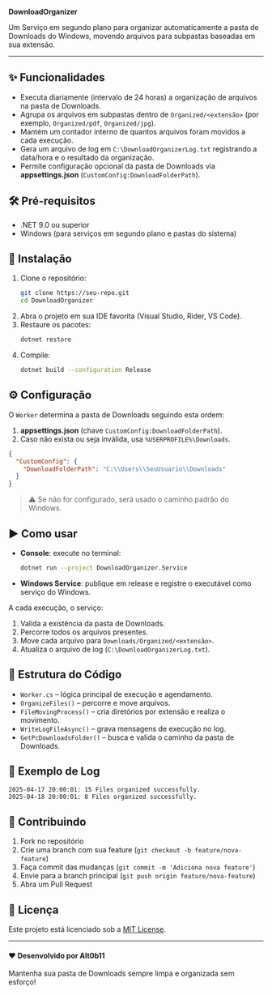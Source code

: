﻿**DownloadOrganizer**

Um Serviço em segundo plano para organizar automaticamente a pasta de Downloads do Windows, movendo arquivos para subpastas baseadas em sua extensão.

---

## ✨ Funcionalidades

- Executa diariamente (intervalo de 24 horas) a organização de arquivos na pasta de Downloads.
- Agrupa os arquivos em subpastas dentro de `Organized/<extensão>` (por exemplo, `Organized/pdf`, `Organized/jpg`).
- Mantém um contador interno de quantos arquivos foram movidos a cada execução.
- Gera um arquivo de log em `C:\DownloadOrganizerLog.txt` registrando a data/hora e o resultado da organização.
- Permite configuração opcional da pasta de Downloads via **appsettings.json** (`CustomConfig:DownloadFolderPath`).

## 🛠️ Pré-requisitos

- .NET 9.0 ou superior
- Windows (para serviços em segundo plano e pastas do sistema)

## 🚀 Instalação

1. Clone o repositório:
   ```bash
   git clone https://seu-repo.git
   cd DownloadOrganizer
   ```
2. Abra o projeto em sua IDE favorita (Visual Studio, Rider, VS Code).
3. Restaure os pacotes:
   ```bash
   dotnet restore
   ```
4. Compile:
   ```bash
   dotnet build --configuration Release
   ```

## ⚙️ Configuração

O `Worker` determina a pasta de Downloads seguindo esta ordem:

1. **appsettings.json** (chave `CustomConfig:DownloadFolderPath`).
2. Caso não exista ou seja inválida, usa `%USERPROFILE%\Downloads`.

```json
{
  "CustomConfig": {
    "DownloadFolderPath": "C:\\Users\\SeuUsuario\\Downloads"
  }
}
```

> ⚠️ Se não for configurado, será usado o caminho padrão do Windows.

## ▶️ Como usar

- **Console**: execute no terminal:
  ```bash
  dotnet run --project DownloadOrganizer.Service
  ```
- **Windows Service**: publique em release e registre o executável como serviço do Windows.

A cada execução, o serviço:
1. Valida a existência da pasta de Downloads.
2. Percorre todos os arquivos presentes.
3. Move cada arquivo para `Downloads/Organized/<extensão>`.
4. Atualiza o arquivo de log (`C:\DownloadOrganizerLog.txt`).

## 📂 Estrutura do Código

- `Worker.cs` – lógica principal de execução e agendamento.
- `OrganizeFiles()` – percorre e move arquivos.
- `FileMovingProcess()` – cria diretórios por extensão e realiza o movimento.
- `WriteLogFileAsync()` – grava mensagens de execução no log.
- `GetPcDownloadsFolder()` – busca e valida o caminho da pasta de Downloads.

## 📝 Exemplo de Log

```
2025-04-17 20:00:01: 15 Files organized successfully.
2025-04-18 20:00:01: 8 Files organized successfully.
```

## 🤝 Contribuindo

1. Fork no repositório
2. Crie uma branch com sua feature (`git checkout -b feature/nova-feature`)
3. Faça commit das mudanças (`git commit -m 'Adiciona nova feature'`)
4. Envie para a branch principal (`git push origin feature/nova-feature`)
5. Abra um Pull Request

## 📄 Licença

Este projeto está licenciado sob a [MIT License](LICENSE).

---

#### ❤ Desenvolvido por Alt0b11

Mantenha sua pasta de Downloads sempre limpa e organizada sem esforço!
